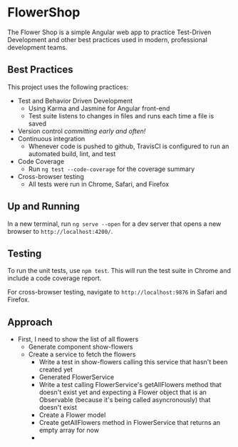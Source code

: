 # FlowerShop

The Flower Shop is a simple Angular web app to practice Test-Driven Development and other best practices used in modern, professional development teams.

## Best Practices

This project uses the following practices:

- Test and Behavior Driven Development
  - Using Karma and Jasmine for Angular front-end
  <!-- - Using Mocha (JavaScript testing framework) and Chai (assertion library) for isolated MongoDB tests -->
  - Test suite listens to changes in files and runs each time a file is saved
- Version control *committing early and often!*
- Continuous integration
  - Whenever code is pushed to github, TravisCI is configured to run an automated build, lint, and test
- Code Coverage
  - Run `ng test --code-coverage` for the coverage summary 
- Cross-browser testing
  - All tests were run in Chrome, Safari, and Firefox

## Up and Running

In a new terminal, run `ng serve --open` for a dev server that opens a new browser to `http://localhost:4200/`.

## Testing

To run the unit tests, use `npm test`. This will run the test suite in Chrome and include a code coverage report.

For cross-browser testing, navigate to `http://localhost:9876` in Safari and Firefox.

## Approach

- First, I need to show the list of all flowers
  - Generate component show-flowers
  - Create a service to fetch the flowers
    - Write a test in show-flowers calling this service that hasn't been created yet
    - Generated FlowerService
    - Write a test calling FlowerService's getAllFlowers method that doesn't exist yet and expecting a Flower object that is an Observable (because it's being called asyncronously) that doesn't exist
    - Create a Flower model
    - Create getAllFlowers method in FlowerService that returns an empty array for now
    - 